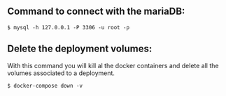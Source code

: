 ## Command to connect with the mariaDB:

```$ mysql -h 127.0.0.1 -P 3306 -u root -p```

## Delete the deployment volumes:

With this command you will kill al the docker containers and delete all the volumes associated to a deployment.

```$ docker-compose down -v```